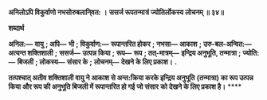 **अनिलोऽपि विकुर्वाणो नभसोरुबलानि्वत: ।** **ससर्ज रूपतन्मात्रं ज्योतिर्लोकस्य लोचनम् ॥ ३४॥** 

**शब्दार्थ** 

**अनिल:—** **वायु** **; अपि—** **भी** **; विकुर्वाण:—** **रूपान्तरित होकर** **; नभसा—** **आकाश** **; उरु-बल-अन्वित:—** **अत्यन्त शक्तिशाली** **;** **ससर्ज—** **उत्पन्न किया** **; रूप—** **रूप** **; तत्-मात्रम्—** **इन्द्रिय अनुभूति, तन्मात्रा** **; ज्योति:—** **बिजली** **; लोकस्य—** **संसार के** **;** **लोचनम्—** **देखने के लिए प्रकाश।** **.** 

**तत्पश्चात् अतीव शक्तिशाली वायु ने आकाश से अन्त:क्रिया करके इन्द्रिय अनुभूति** **(तन्मात्रा) का रूप उत्पन्न किया और रूप की अनुभूति बिजली में रूपान्तरित हो गई जो संसार** **को देखने के लिए प्रकाश है।** **** 